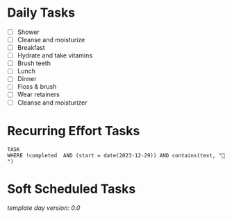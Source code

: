 # Daily Tasks
- [ ] Shower
- [ ] Cleanse and moisturize
- [ ] Breakfast
- [ ] Hydrate and take vitamins
- [ ] Brush teeth
- [ ] Lunch
- [ ] Dinner
- [ ] Floss & brush
- [ ] Wear retainers
- [ ] Cleanse and moisturizer

# Recurring Effort Tasks
```dataview
TASK
WHERE !completed  AND (start = date(2023-12-29)) AND contains(text, "🔁 ")
```

# Soft Scheduled Tasks







*template day version: 0.0*